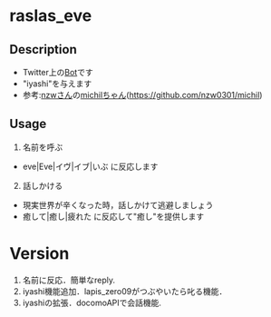 # raslas_eve

## Description
- Twitter上の[Bot](https://twitter.com/lapis_ko)です
- "iyashi"を与えます
- 参考:[nzwさん](https://twitter.com/nozawa0301)の[michilちゃん](https://github.com/nzw0301/michil)(https://github.com/nzw0301/michil)

## Usage
1. 名前を呼ぶ
  - eve|Eve|イヴ|イブ|いぶ に反応します
2. 話しかける
  - 現実世界が辛くなった時，話しかけて逃避しましょう
  - 癒して|癒し|疲れた に反応して"癒し"を提供します


# Version
1. 名前に反応．簡単なreply.
2. iyashi機能追加．lapis_zero09がつぶやいたら叱る機能．
3. iyashiの拡張．docomoAPIで会話機能.
